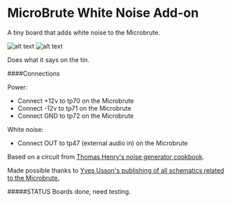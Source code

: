# MicroBrute White Noise Add-on
A tiny board that adds white noise to the Microbrute. 

![alt text](https://github.com/gilberte666/MicroBrute-White-Noise-Add-on/blob/master/board%20rev1%20back.jpg?raw=true "Back of board rev 1")
![alt text](https://github.com/gilberte666/MicroBrute-White-Noise-Add-on/blob/master/board%20rev1%20front.jpg?raw=true "Front of board rev 1")

Does what it says on the tin.

####Connections

Power:
* Connect +12v to tp70 on the Microbrute
* Connect -12v to tp71 on the Microbrute
* Connect GND to tp72 on the Microbrute

White noise:
* Connect OUT to tp47 (external audio in) on the Microbrute

Based on a circuit from [Thomas Henry's noise generator cookbook](http://www.magsmoke.com/thomas_henry_books.asp).

Made possible thanks to [Yves Usson's publishing of all schematics related to the Microbrute.](http://hackabrute.yusynth.net/index_en.php)

#####STATUS
Boards done, need testing. 

 